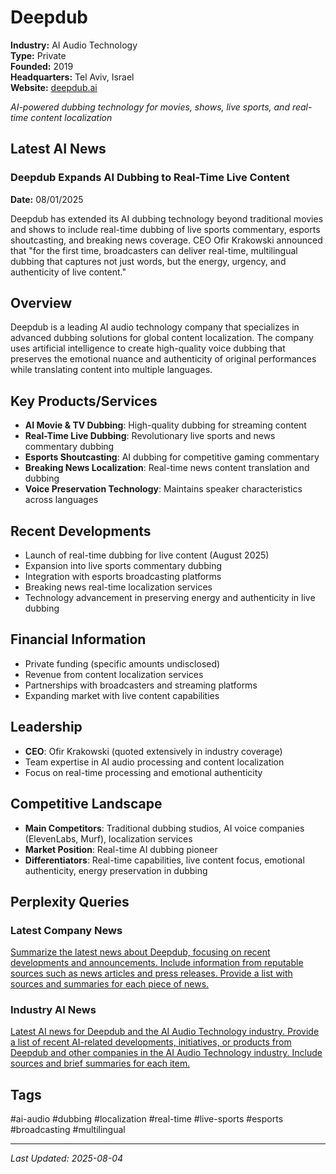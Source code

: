 # Deepdub

**Industry:** AI Audio Technology  
**Type:** Private  
**Founded:** 2019  
**Headquarters:** Tel Aviv, Israel  
**Website:** [deepdub.ai](https://deepdub.ai)

*AI-powered dubbing technology for movies, shows, live sports, and real-time content localization*

## Latest AI News

### Deepdub Expands AI Dubbing to Real-Time Live Content
**Date:** 08/01/2025

Deepdub has extended its AI dubbing technology beyond traditional movies and shows to include real-time dubbing of live sports commentary, esports shoutcasting, and breaking news coverage. CEO Ofir Krakowski announced that "for the first time, broadcasters can deliver real-time, multilingual dubbing that captures not just words, but the energy, urgency, and authenticity of live content."

## Overview
Deepdub is a leading AI audio technology company that specializes in advanced dubbing solutions for global content localization. The company uses artificial intelligence to create high-quality voice dubbing that preserves the emotional nuance and authenticity of original performances while translating content into multiple languages.

## Key Products/Services
- **AI Movie & TV Dubbing**: High-quality dubbing for streaming content
- **Real-Time Live Dubbing**: Revolutionary live sports and news commentary dubbing
- **Esports Shoutcasting**: AI dubbing for competitive gaming commentary
- **Breaking News Localization**: Real-time news content translation and dubbing
- **Voice Preservation Technology**: Maintains speaker characteristics across languages

## Recent Developments
- Launch of real-time dubbing for live content (August 2025)
- Expansion into live sports commentary dubbing
- Integration with esports broadcasting platforms
- Breaking news real-time localization services
- Technology advancement in preserving energy and authenticity in live dubbing

## Financial Information
- Private funding (specific amounts undisclosed)
- Revenue from content localization services
- Partnerships with broadcasters and streaming platforms
- Expanding market with live content capabilities

## Leadership
- **CEO**: Ofir Krakowski (quoted extensively in industry coverage)
- Team expertise in AI audio processing and content localization
- Focus on real-time processing and emotional authenticity

## Competitive Landscape
- **Main Competitors**: Traditional dubbing studios, AI voice companies (ElevenLabs, Murf), localization services
- **Market Position**: Real-time AI dubbing pioneer
- **Differentiators**: Real-time capabilities, live content focus, emotional authenticity, energy preservation in dubbing

## Perplexity Queries
### Latest Company News
[Summarize the latest news about Deepdub, focusing on recent developments and announcements. Include information from reputable sources such as news articles and press releases. Provide a list with sources and summaries for each piece of news.](https://www.perplexity.ai/search/Summarize-the-latest-news-about-Deepdub-focusing-on-recent-developments-and-announcements-Include-information-from-reputable-sources-such-as-news-articles-and-press-releases-Provide-a-list-with-sources-and-summaries-for-each-piece-of-news)

### Industry AI News
[Latest AI news for Deepdub and the AI Audio Technology industry. Provide a list of recent AI-related developments, initiatives, or products from Deepdub and other companies in the AI Audio Technology industry. Include sources and brief summaries for each item.](https://www.perplexity.ai/search/Latest-AI-news-for-Deepdub-and-the-AI-Audio-Technology-industry-Provide-a-list-of-recent-AI-related-developments-initiatives-or-products-from-Deepdub-and-other-companies-in-the-AI-Audio-Technology-industry-Include-sources-and-brief-summaries-for-each-item)

## Tags
#ai-audio #dubbing #localization #real-time #live-sports #esports #broadcasting #multilingual

---
*Last Updated: 2025-08-04*